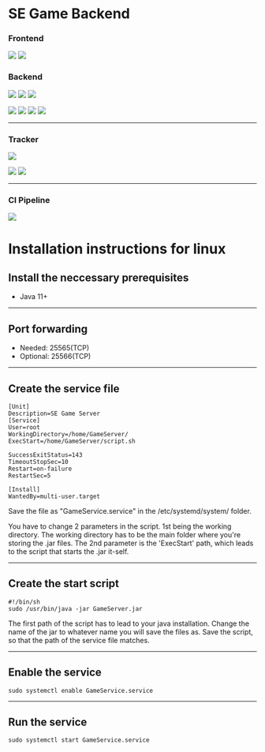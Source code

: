 # SE Game Backend

### Frontend
![](https://img.shields.io/badge/App-Canceled-red?style=for-the-badge&logo=Android)
![](https://img.shields.io/badge/Desktop-1.2-green?style=for-the-badge&logo=java)

### Backend
![](https://img.shields.io/badge/Website-1.0-red?style=for-the-badge&logo=Bootstrap)
![](https://img.shields.io/badge/API-1.0-green?style=for-the-badge&logo=Spring)
![](https://img.shields.io/badge/Backend-1.1-green?style=for-the-badge&logo=Java)

![](https://img.shields.io/badge/Database-MySQL-blue?style=for-the-badge&logo=mysql)
![](https://img.shields.io/badge/Build-Gradle-blue?style=for-the-badge&logo=Gradle)
![](https://img.shields.io/badge/Deployment-Docker-blue?style=for-the-badge&logo=Docker)
![](https://img.shields.io/badge/Server-Ubuntu%2020.04%20LTS-orange?style=for-the-badge&logo=Ubuntu)
___
### Tracker
![](https://img.shields.io/github/last-commit/DubskySteam/GameServer/dev?style=for-the-badge)

![](https://img.shields.io/github/issues-raw/DubskySteam/GameServer?style=for-the-badge)
![](https://img.shields.io/github/issues-pr-raw/DubskySteam/GameServer?style=for-the-badge)
___
### CI Pipeline
![](https://img.shields.io/badge/CI/CD-TeamCity-green?style=for-the-badge&logo=Teamcity)

# Installation instructions for linux

## Install the neccessary prerequisites
- Java 11+
___
## Port forwarding
- Needed: 25565(TCP)
- Optional: 25566(TCP)
___
## Create the service file
```
[Unit]
Description=SE Game Server
[Service]
User=root
WorkingDirectory=/home/GameServer/
ExecStart=/home/GameServer/script.sh

SuccessExitStatus=143
TimeoutStopSec=10
Restart=on-failure
RestartSec=5

[Install]
WantedBy=multi-user.target
```

Save the file as "GameService.service" in the /etc/systemd/system/ folder.

You have to change 2 parameters in the script. 1st being the working directory. The working directory has to be the main folder where you're storing the .jar files.
The 2nd parameter is the 'ExecStart' path, which leads to the script that starts the .jar it-self.
___
## Create the start script
```
#!/bin/sh
sudo /usr/bin/java -jar GameServer.jar
```

The first path of the script has to lead to your java installation. Change the name of the jar to whatever name you will save the files as.
Save the script, so that the path of the service file matches.
___
## Enable the service
```
sudo systemctl enable GameService.service
```
___
## Run the service
```
sudo systemctl start GameService.service
```

